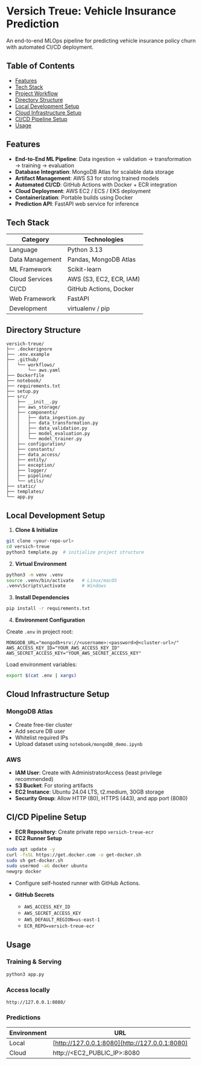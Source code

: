 # Versich Treue: Vehicle Insurance Prediction

An end-to-end MLOps pipeline for predicting vehicle insurance policy churn with automated CI/CD deployment.

## Table of Contents

- [Features](#features)
- [Tech Stack](#tech-stack)
- [Project Workflow](#project-workflow)
- [Directory Structure](#directory-structure)
- [Local Development Setup](#local-development-setup)
- [Cloud Infrastructure Setup](#cloud-infrastructure-setup)
- [CI/CD Pipeline Setup](#cicd-pipeline-setup)
- [Usage](#usage)

## Features

- **End-to-End ML Pipeline**: Data ingestion → validation → transformation → training → evaluation
- **Database Integration**: MongoDB Atlas for scalable data storage
- **Artifact Management**: AWS S3 for storing trained models
- **Automated CI/CD**: GitHub Actions with Docker + ECR integration
- **Cloud Deployment**: AWS EC2 / ECS / EKS deployment
- **Containerization**: Portable builds using Docker
- **Prediction API**: FastAPI web service for inference

## Tech Stack

| Category         | Technologies                        |
|-----------------|-------------------------------------|
| Language         | Python 3.13                         |
| Data Management  | Pandas, MongoDB Atlas               |
| ML Framework     | Scikit-learn                        |
| Cloud Services   | AWS (S3, EC2, ECR, IAM)            |
| CI/CD            | GitHub Actions, Docker              |
| Web Framework    | FastAPI                             |
| Development      | virtualenv / pip                    |

## Directory Structure

```
versich-treue/
├── .dockerignore
├── .env.example
├── .github/
│   └── workflows/
│       └── aws.yaml
├── Dockerfile
├── notebook/
├── requirements.txt
├── setup.py
├── src/
│   ├── __init__.py
│   ├── aws_storage/
│   ├── components/
│   │   ├── data_ingestion.py
│   │   ├── data_transformation.py
│   │   ├── data_validation.py
│   │   ├── model_evaluation.py
│   │   └── model_trainer.py
│   ├── configuration/
│   ├── constants/
│   ├── data_access/
│   ├── entity/
│   ├── exception/
│   ├── logger/
│   ├── pipeline/
│   └── utils/
├── static/
├── templates/
└── app.py
```

## Local Development Setup

1. **Clone & Initialize**

```bash
git clone <your-repo-url>
cd versich-treue
python3 template.py  # initialize project structure
```

2. **Virtual Environment**

```bash
python3 -m venv .venv
source .venv/bin/activate   # Linux/macOS
.venv\Scripts\activate      # Windows
```

3. **Install Dependencies**

```bash
pip install -r requirements.txt
```

4. **Environment Configuration**

Create `.env` in project root:

```env
MONGODB_URL="mongodb+srv://<username>:<password>@<cluster-url>/"
AWS_ACCESS_KEY_ID="YOUR_AWS_ACCESS_KEY_ID"
AWS_SECRET_ACCESS_KEY="YOUR_AWS_SECRET_ACCESS_KEY"
```

Load environment variables:

```bash
export $(cat .env | xargs)
```

## Cloud Infrastructure Setup

### MongoDB Atlas

* Create free-tier cluster
* Add secure DB user
* Whitelist required IPs
* Upload dataset using `notebook/mongoDB_demo.ipynb`

### AWS

* **IAM User**: Create with AdministratorAccess (least privilege recommended)
* **S3 Bucket**: For storing artifacts
* **EC2 Instance**: Ubuntu 24.04 LTS, t2.medium, 30GB storage
* **Security Group**: Allow HTTP (80), HTTPS (443), and app port (8080)

## CI/CD Pipeline Setup

* **ECR Repository**: Create private repo `versich-treue-ecr`
* **EC2 Runner Setup**

```bash
sudo apt update -y
curl -fsSL https://get.docker.com -o get-docker.sh
sudo sh get-docker.sh
sudo usermod -aG docker ubuntu
newgrp docker
```

* Configure self-hosted runner with GitHub Actions.

* **GitHub Secrets**

  * `AWS_ACCESS_KEY_ID`
  * `AWS_SECRET_ACCESS_KEY`
  * `AWS_DEFAULT_REGION=us-east-1`
  * `ECR_REPO=versich-treue-ecr`

## Usage

### Training & Serving

```bash
python3 app.py
```

### Access locally

```
http://127.0.0.1:8080/
```

### Predictions

| Environment | URL                                            |
| ----------- | ---------------------------------------------- |
| Local       | [http://127.0.0.1:8080](http://127.0.0.1:8080) |
| Cloud       | http://<EC2_PUBLIC_IP>:8080                    |
